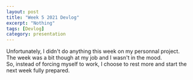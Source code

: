 ```yaml
---
layout: post
title: "Week 5 2021 Devlog"
excerpt: "Nothing"
tags: [Devlog]
category: presentation
---
```


Unfortunately, I didn't do anything this week on my personnal project.  
The week was a bit though at my job and I wasn't in the mood.  
So, instead of forcing myself to work, I choose to rest more and start the next week fully prepared. 